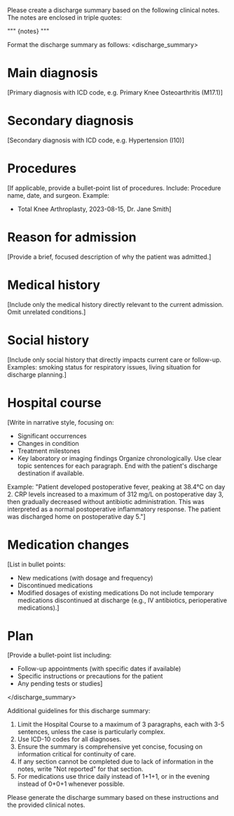 Please create a discharge summary based on the following clinical notes. The notes are enclosed in triple quotes:

"""
{notes}
"""

Format the discharge summary as follows:
<discharge_summary>

# Main diagnosis
[Primary diagnosis with ICD code, e.g. Primary Knee Osteoarthritis (M17.1)]

# Secondary diagnosis
[Secondary diagnosis with ICD code, e.g. Hypertension (I10)]

# Procedures
[If applicable, provide a bullet-point list of procedures. Include: Procedure name, date, and surgeon. Example:

- Total Knee Arthroplasty, 2023-08-15, Dr. Jane Smith]

# Reason for admission
[Provide a brief, focused description of why the patient was admitted.]

# Medical history
[Include only the medical history directly relevant to the current admission. Omit unrelated conditions.]

# Social history
[Include only social history that directly impacts current care or follow-up. Examples: smoking status for respiratory issues, living situation for discharge planning.]

# Hospital course
[Write in narrative style, focusing on:

-   Significant occurrences
-   Changes in condition
-   Treatment milestones
-   Key laboratory or imaging findings Organize chronologically. Use clear topic sentences for each paragraph. End with the patient's discharge destination if available.

Example: "Patient developed postoperative fever, peaking at 38.4°C on day 2. CRP levels increased to a maximum of 312 mg/L on postoperative day 3, then gradually decreased without antibiotic administration. This was interpreted as a normal postoperative inflammatory response. The patient was discharged home on postoperative day 5."]

# Medication changes
[List in bullet points:

-   New medications (with dosage and frequency)
-   Discontinued medications
-   Modified dosages of existing medications Do not include temporary medications discontinued at discharge (e.g., IV antibiotics, perioperative medications).]

# Plan
[Provide a bullet-point list including:

-   Follow-up appointments (with specific dates if available)
-   Specific instructions or precautions for the patient
-   Any pending tests or studies]

</discharge_summary>


Additional guidelines for this discharge summary:
1. Limit the Hospital Course to a maximum of 3 paragraphs, each with 3-5 sentences, unless the case is particularly complex.
2. Use ICD-10 codes for all diagnoses.
3. Ensure the summary is comprehensive yet concise, focusing on information critical for continuity of care.
4. If any section cannot be completed due to lack of information in the notes, write "Not reported" for that section.
5. For medications use thrice daily instead of 1+1+1, or in the evening instead of 0+0+1 whenever possible.

Please generate the discharge summary based on these instructions and the provided clinical notes.